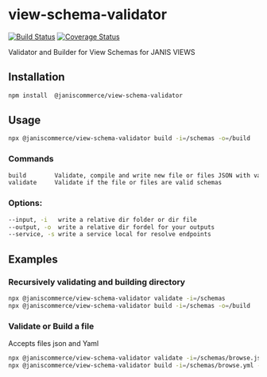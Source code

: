 # view-schema-validator

[![Build Status](https://travis-ci.org/janis-commerce/view-schema-validator.svg?branch=master)](https://travis-ci.org/janis-commerce/view-schema-validator)
[![Coverage Status](https://coveralls.io/repos/github/janis-commerce/view-schema-validator/badge.svg?branch=master)](https://coveralls.io/github/janis-commerce/view-schema-validator?branch=master)

Validator and Builder for View Schemas for JANIS VIEWS

## Installation
```sh
npm install  @janiscommerce/view-schema-validator
```

## Usage
```sh
npx @janiscommerce/view-schema-validator build -i=/schemas -o=/build
```
### Commands
```sh
build        Validate, compile and write new file or files JSON with valid schemas and defaults include.
validate     Validate if the file or files are valid schemas
```

### Options:
```sh
--input, -i   write a relative dir folder or dir file
--output, -o  write a relative dir fordel for your outputs
--service, -s write a service local for resolve endpoints
```

## Examples

### Recursively validating and building directory

```sh
npx @janiscommerce/view-schema-validator validate -i=/schemas
npx @janiscommerce/view-schema-validator build -i=/schemas -o=/build
```

### Validate or Build a file
Accepts files json and Yaml

```sh
npx @janiscommerce/view-schema-validator validate -i=/schemas/browse.json
npx @janiscommerce/view-schema-validator build -i=/schemas/browse.yml -o=/build
```